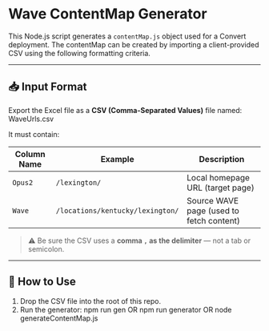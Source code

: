 # Wave ContentMap Generator

This Node.js script generates a `contentMap.js` object used for a Convert deployment. The contentMap can be created by importing a client-provided CSV using the following formatting criteria.

---

## 📥 Input Format
Export the Excel file as a **CSV (Comma-Separated Values)** file named: WaveUrls.csv


It must contain:

| Column Name | Example                            | Description                              |
|-------------|------------------------------------|------------------------------------------|
| `Opus2`     | `/lexington/`                      | Local homepage URL (target page)         |
| `Wave`      | `/locations/kentucky/lexington/`   | Source WAVE page (used to fetch content) |

> ⚠️ Be sure the CSV uses a **comma `,` as the delimiter** — not a tab or semicolon.

---

## 🚀 How to Use
1. Drop the CSV file into the root of this repo.
2. Run the generator:
npm run gen
OR npm run generator
OR node generateContentMap.js
